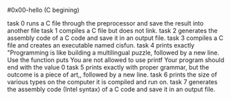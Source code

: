 #0x00-hello (C begining)

task 0 runs a C file through the preprocessor and save the result into another file
task 1 compiles a C file but does not link.
task 2 generates the assembly code of a C code and save it in an output file.
task 3 compiles a C file and creates an executable named cisfun.
task 4 prints exactly "Programming is like building a multilingual puzzle, followed by a new line.
Use the function puts
You are not allowed to use printf
Your program should end with the value 0
task 5 prints exactly with proper grammar, but the outcome is a piece of art,, followed by a new line.
task 6 prints the size of various types on the computer it is compiled and run on.
task 7 generates the assembly code (Intel syntax) of a C code and save it in an output file.
